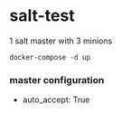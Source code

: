 # salt-test
1 salt master with 3 minions

`docker-compose -d up`

### master configuration
  - auto_accept: True


